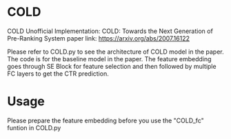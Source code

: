 # COLD
COLD Unofficial Implementation: COLD: Towards the Next Generation of Pre-Ranking System
paper link: https://arxiv.org/abs/2007.16122

Please refer to COLD.py to see the architecture of COLD model in the paper. The code is for the baseline model in the paper. The feature embedding goes through SE Block for feature selection and then followed by multiple FC layers to get the CTR prediction.

# Usage
Please prepare the feature embedding before you use the "COLD_fc" funtion in COLD.py
